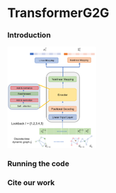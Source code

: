 # TransformerG2G

### Introduction
<img src="transformerG2G.png" alt="architecture" width="200"/>


### Running the code

### Cite our work
